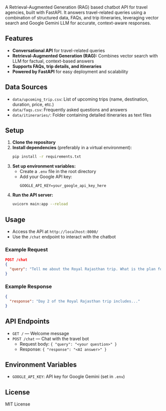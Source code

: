 A Retrieval-Augmented Generation (RAG) based chatbot API for travel agencies, built with FastAPI. It answers travel-related queries using a combination of structured data, FAQs, and trip itineraries, leveraging vector search and Google Gemini LLM for accurate, context-aware responses.

## Features
- **Conversational API** for travel-related queries
- **Retrieval-Augmented Generation (RAG):** Combines vector search with LLM for factual, context-based answers
- **Supports FAQs, trip details, and itineraries**
- **Powered by FastAPI** for easy deployment and scalability

## Data Sources
- `data/upcoming_trip.csv`: List of upcoming trips (name, destination, duration, price, etc.)
- `data/faqs.csv`: Frequently asked questions and answers
- `data/itineraries/`: Folder containing detailed itineraries as text files

## Setup
1. **Clone the repository**
2. **Install dependencies** (preferably in a virtual environment):
   ```bash
   pip install -r requirements.txt
   ```
3. **Set up environment variables:**
   - Create a `.env` file in the root directory
   - Add your Google API key:
     ```env
     GOOGLE_API_KEY=your_google_api_key_here
     ```
4. **Run the API server:**
   ```bash
   uvicorn main:app --reload
   ```

## Usage
- Access the API at `http://localhost:8000/`
- Use the `/chat` endpoint to interact with the chatbot

### Example Request
```json
POST /chat
{
  "query": "Tell me about the Royal Rajasthan trip. What is the plan for Day 2?"
}
```

### Example Response
```json
{
  "response": "Day 2 of the Royal Rajasthan trip includes..."
}
```

## API Endpoints
- `GET /` — Welcome message
- `POST /chat` — Chat with the travel bot
  - Request body: `{ "query": "<your question>" }`
  - Response: `{ "response": "<AI answer>" }`

## Environment Variables
- `GOOGLE_API_KEY`: API key for Google Gemini (set in `.env`)

## License
MIT License 
